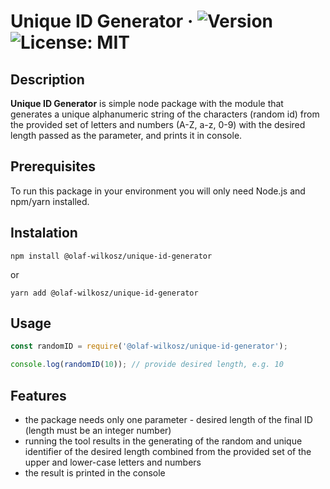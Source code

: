 # Unique ID Generator &middot; ![Version](https://img.shields.io/github/package-json/v/olaf-wilkosz/unique-id-generator?style=for-the-badge) ![License: MIT](https://img.shields.io/github/license/olaf-wilkosz/unique-id-generator?style=for-the-badge)

## Description

**Unique ID Generator** is simple node package with the module that generates a unique alphanumeric string of the characters (random id) from the provided set of letters and numbers (A-Z, a-z, 0-9) with the desired length passed as the parameter, and prints it in console.

## Prerequisites

To run this package in your environment you will only need Node.js and npm/yarn installed.

## Instalation

`npm install @olaf-wilkosz/unique-id-generator`

or

`yarn add @olaf-wilkosz/unique-id-generator`

## Usage

``` js
const randomID = require('@olaf-wilkosz/unique-id-generator');

console.log(randomID(10)); // provide desired length, e.g. 10
```

## Features

* the package needs only one parameter - desired length of the final ID (length must be an integer number)
* running the tool results in the generating of the random and unique identifier of the desired length combined from the provided set of the upper and lower-case letters and numbers
* the result is printed in the console
